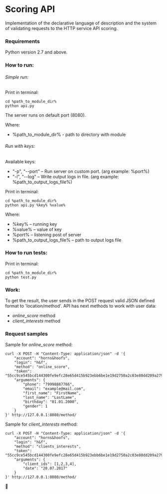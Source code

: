 # Scoring API
Implementation of the declarative language of description 
and the system of validating requests to the HTTP service API scoring.

### Requirements
Python version 2.7 and above.

### How to run:
###### Simple run:
Print in terminal:
```
cd %path_to_module_dir%
python api.py
```
The server runs on default port (8080).

Where:
* %path_to_module_dir% - path to directory with module

###### Run with keys:
Available keys:
* "-p", "--port" – Run server on custom port. (arg example: %port%)
* "-l", "--log" – Write output logs in file. (arg example: %path_to_output_logs_file%)

Print in terminal:
```
cd %path_to_module_dir%
python api.py %key% %value%
```
Where:
* %key% – running key
* %value% – value of key
* %port% – listening post of server
* %path_to_output_logs_file% – path to output logs file

### How to run tests: 
Print in terminal:
```
cd %path_to_module_dir%
python test.py
```

### Work:
To get the result, the user sends in the POST request valid JSON defined format to 'location/method'.
API has next methods to work with user data:
* _online_score_ method
* _client_interests_ method

### Request samples
Sample for _online_score_ method:
```
curl -X POST -H "Content-Type: application/json" -d '{
    "account": "horns&hoofs",
    "login": "h&f",
    "method": "online_score",
    "token": "55cc9ce545bcd144300fe9efc28e65d415b923ebb6be1e19d2750a2c03e80dd209a27954dca045e5bb12418e7d89b6d718a9e35af34e14e1d5bcd5a08f21fc95",
    "arguments": {
        "phone": "79998887766",
        "email": "example@mail.com",
        "first_name": "FirstName",
        "last_name": "LastLame",
        "birthday": "01.01.2000",
        "gender": 1
    }
}' http://127.0.0.1:8080/method/
```

Sample for _client_interests_ method:
```
curl -X POST -H "Content-Type: application/json" -d '{
    "account": "horns&hoofs",
    "login": "h&f",
    "method": "clients_interests",
    "token": "55cc9ce545bcd144300fe9efc28e65d415b923ebb6be1e19d2750a2c03e80dd209a27954dca045e5bb12418e7d89b6d718a9e35af34e14e1d5bcd5a08f21fc95",
    "arguments": {
        "client_ids": [1,2,3,4],
        "date": "20.07.2017"
    }
}' http://127.0.0.1:8080/method/
```

:rocket: